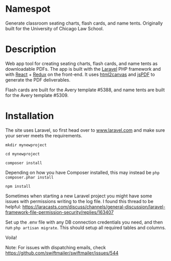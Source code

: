 # Namespot
Generate classroom seating charts, flash cards, and name tents. Originally built for the University of Chicago Law School.

# Description
Web app tool for creating seating charts, flash cards, and name tents as downloadable PDFs. The app is built with the [Laravel](https://github.com/laravel/laravel) PHP framework and with [React](https://github.com/facebook/react) + [Redux](https://github.com/reduxjs/redux) on the front-end. It uses [html2canvas](https://github.com/niklasvh/html2canvas) and [jsPDF](https://github.com/MrRio/jsPDF) to generate the PDF deliverables.

Flash cards are built for the Avery template #5388, and name tents are built for the Avery template #5309.

# Installation
The site uses Laravel, so first head over to www.laravel.com and make sure your server meets the requirements.

```mkdir mynewproject```

```cd mynewproject```

```composer install```

Depending on how you have Composer installed, this may instead be ```php composer.phar install```

```npm install```

Sometimes when starting a new Laravel project you might have some issues with permissions writing to the log file. I found this thread to be helpful: https://laracasts.com/discuss/channels/general-discussion/laravel-framework-file-permission-security/replies/163407

Set up the .env file with any DB connection credentials you need, and then run ```php artisan migrate```. This should setup all required tables and columns.

Voila!

Note: For issues with dispatching emails, check https://github.com/swiftmailer/swiftmailer/issues/544
